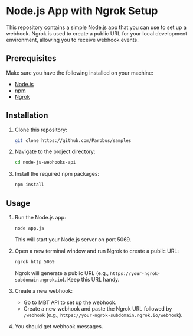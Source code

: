 # Node.js App with Ngrok Setup

This repository contains a simple Node.js app that you can use to set up a webhook. Ngrok is used to create a public URL for your local development environment, allowing you to receive webhook events.

## Prerequisites

Make sure you have the following installed on your machine:

- [Node.js](https://nodejs.org/)
- [npm](https://www.npmjs.com/get-npm)
- [Ngrok](https://ngrok.com/)

## Installation

1. Clone this repository:

    ```bash
    git clone https://github.com/Parobus/samples
    ```

2. Navigate to the project directory:

    ```bash
    cd node-js-webhooks-api
    ```

3. Install the required npm packages:

    ```bash
    npm install
    ```

## Usage

1. Run the Node.js app:

    ```bash
    node app.js
    ```

   This will start your Node.js server on port 5069.

2. Open a new terminal window and run Ngrok to create a public URL:

    ```bash
    ngrok http 5069
    ```

   Ngrok will generate a public URL (e.g., `https://your-ngrok-subdomain.ngrok.io`). Keep this URL handy.

3. Create a new webhook:

   - Go to MBT API to set up the webhook.
   - Create a new webhook and paste the Ngrok URL followed by `/webhook` (e.g., `https://your-ngrok-subdomain.ngrok.io/webhook`).

4. You should get webhook messages.
